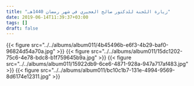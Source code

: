 ```yaml
---
title: "زيارة اللجنة للدكتور صالح العجيري في شهر رمضان 1440هـ"
date: 2019-06-14T11:39:37+03:00
tags: []
draft: false
---
```


{{< figure src="../../albums/album011/4b45496b-e6f3-4b29-baf0-96824d54a70a.jpg" >}}
{{< figure src="../../albums/album011/15dc1202-75c6-4e78-bdc8-b1f759645b9a.jpg" >}}
{{< figure src="../../albums/album011/15922db9-6ce6-4871-928a-947a717af483.jpg" >}}
{{< figure src="../../albums/album011/bc10c1b7-131e-4994-9569-8d6174e12311.jpg" >}}
